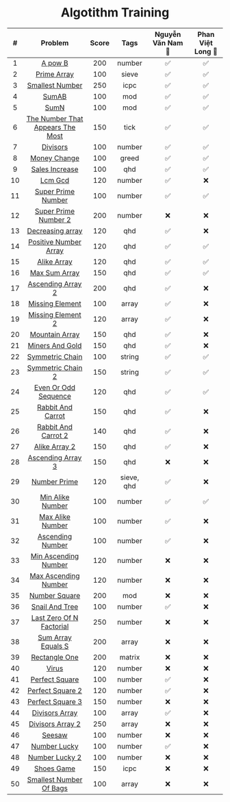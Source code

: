 <div align="center">

# Algotithm Training

|#| Problem|Score| Tags | Nguyễn Văn Nam 🌺| Phan Việt Long 👿|
| :-----:|:-----:| :-----: |:-----: | :-----: | :-: |
|1| [A pow B](https://github.com/zukahai/algotithm-training/tree/main/a_pow_b)|200|number| ✅| ✅|
|2| [Prime Array](https://github.com/zukahai/algotithm-training/tree/main/prime_array)|100|sieve| ✅| ✅|
|3| [Smallest Number](https://github.com/zukahai/algotithm-training/tree/main/smallest_number)|250|icpc| ✅|✅ |
|4| [SumAB](https://github.com/zukahai/algotithm-training/tree/main/sum_a_b)|100|mod| ✅| ✅|
|5| [SumN](https://github.com/zukahai/algotithm-training/tree/main/sum_n)|100|mod| ✅| ✅|
|6| [The Number That Appears The Most](https://github.com/zukahai/algotithm-training/tree/main/the_number_that_appears_the_most)|150|tick| ✅| ✅|
|7| [Divisors](https://github.com/zukahai/algotithm-training/tree/main/divisors)|100| number| ✅| ✅|
|8| [Money Change](https://github.com/zukahai/algotithm-training/tree/main/money_change)|100|greed| ✅| ✅|
|9| [Sales Increase](https://github.com/zukahai/algotithm-training/tree/main/sales_increase)|100|qhd| ✅| ✅|
|10| [Lcm Gcd](https://github.com/zukahai/algotithm-training/tree/main/lcm_gcd)|120|number| ✅| ❌|
|11| [Super Prime Number](https://github.com/zukahai/algotithm-training/tree/main/super_prime_number)|100|number| ✅| ✅|
|12| [Super Prime Number 2](https://github.com/zukahai/algotithm-training/tree/main/super_prime_number_2)|200|number| ❌| ❌|
|13| [Decreasing array](https://github.com/zukahai/algotithm-training/tree/main/decreasing_array)|120|qhd| ✅| ❌|
|14| [Positive Number Array](https://github.com/zukahai/algotithm-training/tree/main/positive_number_array)|120|qhd| ✅| ✅|
|15| [Alike Array](https://github.com/zukahai/algotithm-training/tree/main/alike_array)|120|qhd| ✅| ✅|
|16| [Max Sum Array](https://github.com/zukahai/algotithm-training/tree/main/max_sum_array)|150|qhd| ✅| ✅|
|17| [Ascending Array 2](https://github.com/zukahai/algotithm-training/tree/main/ascending_array_2)|200|qhd| ✅| ❌|
18| [Missing Element](https://github.com/zukahai/algotithm-training/tree/main/missing_element)|100|array| ✅| ❌|
19| [Missing Element 2](https://github.com/zukahai/algotithm-training/tree/main/missing_element_2)|120| array| ✅| ❌|
20| [Mountain Array](https://github.com/zukahai/algotithm-training/tree/main/mountain_array)|150|qhd| ✅| ❌|
21| [Miners And Gold](https://github.com/zukahai/algotithm-training/tree/main/miners_and_gold)|150|qhd| ✅| ❌|
22| [Symmetric Chain](https://github.com/zukahai/algotithm-training/tree/main/symmetric_chain)|100|string| ✅| ✅|
23| [Symmetric Chain 2](https://github.com/zukahai/algotithm-training/tree/main/symmetric_chain_2)|150|string| ✅| ✅|
24| [Even Or Odd Sequence](https://github.com/zukahai/algotithm-training/tree/main/even_or_odd_sequence)|120|qhd| ✅| ✅|
25| [Rabbit And Carrot](https://github.com/zukahai/algotithm-training/tree/main/rabbit_and_carrot)|150| qhd| ✅| ❌|
26| [Rabbit And Carrot 2](https://github.com/zukahai/algotithm-training/tree/main/rabbit_and_carrot_2)|140|qhd| ✅| ❌|
27| [Alike Array 2](https://github.com/zukahai/algotithm-training/tree/main/alike_array_2)|150|qhd| ✅| ❌|
28| [Ascending Array 3](https://github.com/zukahai/algotithm-training/tree/main/ascending_array_3)|150|qhd| ❌| ❌|
29| [Number Prime](https://github.com/zukahai/algotithm-training/tree/main/number_prime)|120|sieve, qhd| ✅| ❌|
30| [Min Alike Number](https://github.com/zukahai/algotithm-training/tree/main/min_alike_number)|100|number| ✅ |✅|
31| [Max Alike Number](https://github.com/zukahai/algotithm-training/tree/main/max_alike_number)|100|number|✅ |❌|
32| [Ascending Number](https://github.com/zukahai/algotithm-training/tree/main/ascending_number)|100|number|✅ | ❌|
33| [Min Ascending Number](https://github.com/zukahai/algotithm-training/tree/main/min_ascending_number)|120|number| ❌| ❌|
34| [Max Ascending Number](https://github.com/zukahai/algotithm-training/tree/main/max_ascending_number)|120|number| ❌| ❌|
35| [Number Square](https://github.com/zukahai/algotithm-training/tree/main/number_square)|200|mod| ❌| ❌|
36| [Snail And Tree](https://github.com/zukahai/algotithm-training/tree/main/snail_and_tree)|100|number| ✅| ❌|
37| [Last Zero Of N Factorial](https://github.com/zukahai/algotithm-training/tree/main/last_zero_of_n_factorial)|250|number| ❌| ❌|
38| [Sum Array Equals S](https://github.com/zukahai/algotithm-training/tree/main/sum_array_equals_s)|200|array| ❌| ❌|
39| [Rectangle One](https://github.com/zukahai/algotithm-training/tree/main/rectangle_one)|200|matrix| ❌| ❌|
40| [Virus](https://github.com/zukahai/algotithm-training/tree/main/virus)|120|number| ❌| ❌|
41| [Perfect Square](https://github.com/zukahai/algotithm-training/tree/main/perfect_square)|100|number|✅ | ❌|
42| [Perfect Square 2](https://github.com/zukahai/algotithm-training/tree/main/perfect_square_2)|120|number| ✅| ❌|
43| [Perfect Square 3](https://github.com/zukahai/algotithm-training/tree/main/perfect_square_3)|150|number| ❌| ❌|
44| [Divisors Array](https://github.com/zukahai/algotithm-training/tree/main/divisors_array)|100|array| ✅| ❌|
45| [Divisors Array 2](https://github.com/zukahai/algotithm-training/tree/main/divisors_array_2)|250|array| ❌| ❌|
46| [Seesaw](https://github.com/zukahai/algotithm-training/tree/main/seesaw)|100|number| ❌| ❌|
47| [Number Lucky](https://github.com/zukahai/algotithm-training/tree/main/number_lucky)|100|number| ✅| ❌|
48| [Number Lucky 2](https://github.com/zukahai/algotithm-training/tree/main/number_lucky_2)|100|number|❌| ❌|
49| [Shoes Game](https://github.com/zukahai/algotithm-training/tree/main/shoes_game)|150|icpc|❌| ❌|
50| [Smallest Number Of Bags](https://github.com/zukahai/algotithm-training/tree/main/smallest_number_of_bags)|100|array|❌| ❌|
</div>